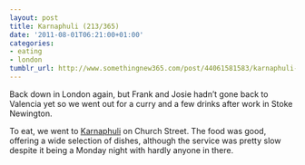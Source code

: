 ```yaml
---
layout: post
title: Karnaphuli (213/365)
date: '2011-08-01T06:21:00+01:00'
categories:
- eating
- london
tumblr_url: http://www.somethingnew365.com/post/44061581583/karnaphuli-213365
---
```

Back down in London again, but Frank and Josie hadn’t gone back to Valencia yet so we went out for a curry and a few drinks after work in Stoke Newington.

To eat, we went to [Karnaphuli](http://www.bing.com/local/details.aspx?lid=YN1067x219882874&qt=yp&what=Karnaphuli&where=Stoke+Newington%2c+London&s_cid=ansPhBkYp02&mkt=en-gb&FORM=LARE) on Church Street. The food was good, offering a wide selection of dishes, although the service was pretty slow despite it being a Monday night with hardly anyone in there.

